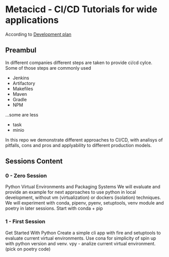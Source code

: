 # Metacicd - CI/CD Tutorials for wide applications

According to [Development plan](https://docs.google.com/document/d/1te1thMXh4PwfHY4bUKnOIpHe3mV3S99Ghi0fRCN-Hj0/edit#)

## Preambul

In different companies different steps are taken to provide
ci/cd cylce. Some of those steps are commonly used

- Jenkins
- Artifactory
- Makefiles
- Maven
- Gradle
- NPM

...some are less

- task
- minio

In this repo we demonstrate different approaches to CI/CD,
with analisys of pitfalls, cons and pros and applyability 
to different production models.

## Sessions Content

### 0 - Zero Session

Python Virtual Environments and Packaging Systems
We will evaluate and provide an example for next approaches to use python in local development, without vm (virtualization) or dockers (isolation) techniques. We will experiment with conda, pipenv, pyenv, setuptools, venv module and poetry in later sessions. Start with conda + pip


### 1 - First Session

Get Started With Python
Create a simple cli app with fire and setuptools to evaluate current virtual environments.
Use cona for simplicity of spin up with python version and venv.
vpy - analize current virtual environment. (pick on poetry code)
